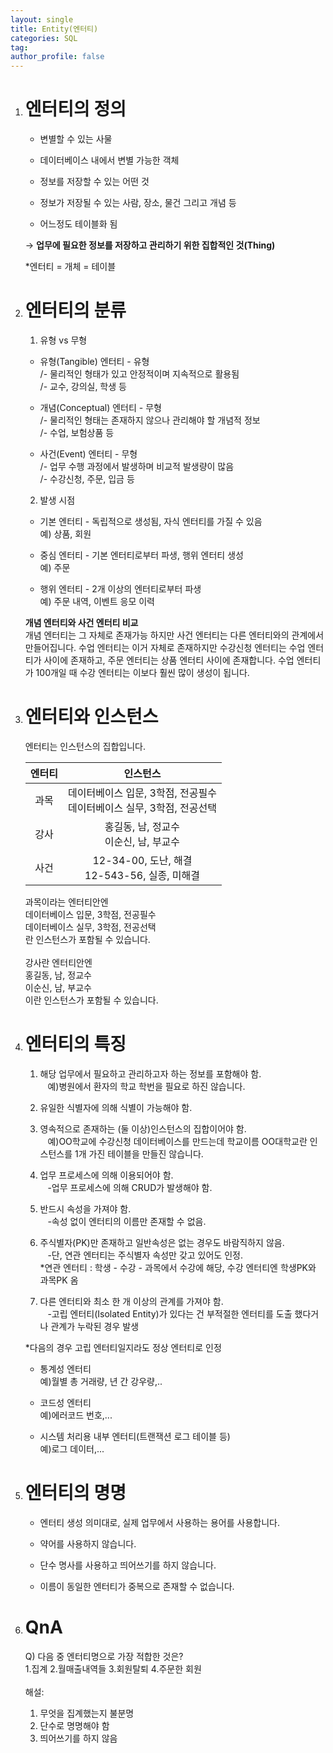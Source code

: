 ```yaml
---
layout: single
title: Entity(엔터티)
categories: SQL
tag:
author_profile: false
---
```


1. # 엔터티의 정의

   - 변별할 수 있는 사물   

   - 데이터베이스 내에서 변별 가능한 객체   

   - 정보를 저장할 수 있는 어떤 것   

   - 정보가 저장될 수 있는 사람, 장소, 물건 그리고 개념 등   

   - 어느정도 테이블화 됨   

   → __업무에 필요한 정보를 저장하고 관리하기 위한 집합적인 것(Thing)__   

   *엔터티 = 개체 = 테이블   

1. # 엔터티의 분류

   1) 유형 vs 무형   
   - 유형(Tangible) 엔터티 - 유형   
      /- 물리적인 형태가 있고 안정적이며 지속적으로 활용됨   
      /- 교수, 강의실, 학생 등   

   - 개념(Conceptual) 엔터티 - 무형   
      /- 물리적인 형태는 존재하지 않으나 관리해야 할 개념적 정보   
      /- 수업, 보험상품 등   

   - 사건(Event) 엔터티 - 무형   
      /- 업무 수행 과정에서 발생하며 비교적 발생량이 많음   
      /- 수강신청, 주문, 입금 등   
   
   2) 발생 시점   
   - 기본 엔터티 - 독립적으로 생성됨, 자식 엔터티를 가질 수 있음   
   예) 상품, 회원   

   - 중심 엔터티 - 기본 엔터티로부터 파생, 행위 엔터티 생성   
   예) 주문   

   - 행위 엔터티 - 2개 이상의 엔터티로부터 파생   
   예) 주문 내역, 이벤트 응모 이력   

   __개념 엔터티와 사건 엔터티 비교__   
   개념 엔터티는 그 자체로 존재가능 하지만 사건 엔터티는 다른 엔터티와의 관계에서 만들어집니다. 수업 엔터티는 이거 자체로 존재하지만 수강신청 엔터티는 수업 엔터티가 사이에 존재하고, 주문 엔터티는 상품 엔터티 사이에 존재합니다. 수업 엔터티가 100개일 때 수강 엔터티는 이보다 훨씬 많이 생성이 됩니다.

1. # 엔터티와 인스턴스   
   엔터티는 인스턴스의 집합입니다.   

   | 엔터티 | 인스턴스 |
   |:-----:|:--------:|
   |과목|데이터베이스 입문, 3학점, 전공필수<br>데이터베이스 실무, 3학점, 전공선택|
   |강사| 홍길동, 남, 정교수<br>이순신, 남, 부교수|
   |사건| 12-34-00, 도난, 해결<br>12-543-56, 실종, 미해결|

   과목이라는 엔터티안엔   
   데이터베이스 입문, 3학점, 전공필수   
   데이터베이스 실무, 3학점, 전공선택   
   란 인스턴스가 포함될 수 있습니다.   
   <br>
   강사란 엔터티안엔   
   홍길동, 남, 정교수   
   이순신, 남, 부교수   
   이란 인스턴스가 포함될 수 있습니다.     

1. # 엔터티의 특징   
   1) 해당 업무에서 필요하고 관리하고자 하는 정보를 포함해야 함.   
   &nbsp;&nbsp;&nbsp;예)병원에서 환자의 학교 학번을 필요로 하진 않습니다.   

   2) 유일한 식별자에 의해 식별이 가능해야 함.   

   3) 영속적으로 존재하는 (둘 이상)인스턴스의 집합이어야 함.   
   &nbsp;&nbsp;&nbsp;예)OO학교에 수강신청 데이터베이스를 만드는데 학교이름 OO대학교란 인스턴스를 1개 가진 테이블을 만들진 않습니다.   

   4) 업무 프로세스에 의해 이용되어야 함.   
   &nbsp;&nbsp;&nbsp;-업무 프로세스에 의해 CRUD가 발생해야 함.   

   5) 반드시 속성을 가져야 함.   
   &nbsp;&nbsp;&nbsp;-속성 없이 엔터티의 이름만 존재할 수 없음.   

   6) 주식별자(PK)만 존재하고 일반속성은 없는 경우도 바람직하지 않음.   
   &nbsp;&nbsp;&nbsp;-단, 연관 엔터티는 주식별자 속성만 갖고 있어도 인정.   
   *연관 엔터티 : 학생 - 수강 - 과목에서 수강에 해당, 수강 엔터티엔 학생PK와 과목PK 옴   

   7) 다른 엔터티와 최소 한 개 이상의 관계를 가져야 함.   
   &nbsp;&nbsp;&nbsp;-고립 엔터티(Isolated Entity)가 있다는 건 부적절한 엔터티를 도출 했다거나 관계가 누락된 경우 발생    

   *다음의 경우 고립 엔터티일지라도 정상 엔터티로 인정   
   - 통계성 엔터티   
   예)월별 총 거래량, 년 간 강우량,..   
      
   - 코드성 엔터티   
   예)에러코드 번호,...   
      
   - 시스템 처리용 내부 엔터티(트랜잭션 로그 테이블 등)   
   예)로그 데이터,...   
   
1. # 엔터티의 명명

   - 엔터티 생성 의미대로, 실제 업무에서 사용하는 용어를 사용합니다.   

   - 약어를 사용하지 않습니다.   

   - 단수 명사를 사용하고 띄어쓰기를 하지 않습니다.   
   
   - 이름이 동일한 엔터티가 중복으로 존재할 수 없습니다.   

1. # QnA
   Q) 다음 중 엔터티명으로 가장 적합한 것은?   
   1.집계   2.월매출내역들   3.회원탈퇴   4.주문한 회원   
   <br>
   해설:
   1. 무엇을 집계했는지 불분명   
   2. 단수로 명명해야 함   
   4. 띄어쓰기를 하지 않음   


